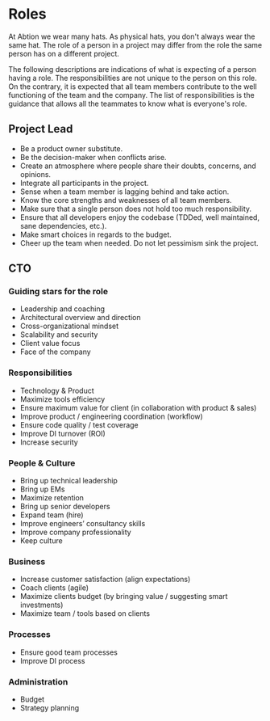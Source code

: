 # Roles

At Abtion we wear many hats. As physical hats, you don't always wear the same hat. The role of a person in a project may differ from the role the same person has on a different project.

The following descriptions are indications of what is expecting of a person having a role. The responsibilities are not unique to the person on this role. On the contrary, it is expected that all team members contribute to the well functioning of the team and the company. The list of responsibilities is the guidance that allows all the teammates to know what is everyone's role.

## Project Lead
- Be a product owner substitute.
- Be the decision-maker when conflicts arise.
- Create an atmosphere where people share their doubts, concerns, and opinions.
- Integrate all participants in the project.
- Sense when a team member is lagging behind and take action.
- Know the core strengths and weaknesses of all team members.
- Make sure that a single person does not hold too much responsibility.
- Ensure that all developers enjoy the codebase (TDDed, well maintained, sane dependencies, etc.).
- Make smart choices in regards to the budget.
- Cheer up the team when needed. Do not let pessimism sink the project.

## CTO
### Guiding stars for the role
- Leadership and coaching
- Architectural overview and direction
- Cross-organizational mindset
- Scalability and security
- Client value focus
- Face of the company

### Responsibilities
- Technology & Product
- Maximize tools efficiency
- Ensure maximum value for client (in collaboration with product & sales)
- Improve product / engineering coordination (workflow)
- Ensure code quality / test coverage
- Improve DI turnover (ROI)
- Increase security

### People & Culture
- Bring up technical leadership
- Bring up EMs
- Maximize retention
- Bring up senior developers
- Expand team (hire)
- Improve engineers’ consultancy skills
- Improve company professionality
- Keep culture

### Business
- Increase customer satisfaction (align expectations)
- Coach clients (agile)
- Maximize clients budget (by bringing value / suggesting smart investments)
- Maximize team / tools based on clients

### Processes
- Ensure good team processes
- Improve DI process

### Administration
- Budget
- Strategy planning

